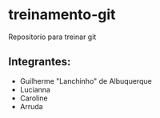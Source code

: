 treinamento-git
===============

Repositorio para treinar git


Integrantes:
-------------
 * Guilherme "Lanchinho" de Albuquerque
 * Lucianna
 * Caroline
 * Arruda
